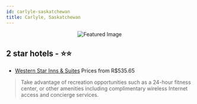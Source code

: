 ```yaml
---
id: carlyle-saskatchewan
title: Carlyle, Saskatchewan
---
```


<center><img src="https://i.travelapi.com/hotels/13000000/12620000/12611800/12611728/0e413350_z.jpg" alt="Featured Image" /></center>


##  2 star hotels - ⭐️⭐️

-    [Western Star Inns & Suites](https://us.hurb.com/hotels/carlyle/western-star-inns-suites-JNP-JP02490L?cmp=18055) Prices from R$535.65
   > Take advantage of recreation opportunities such as a 24-hour fitness center, or other amenities including complimentary wireless Internet access and concierge services.
